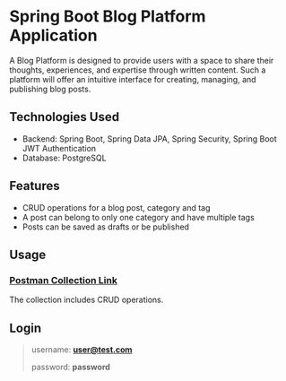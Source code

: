 # Spring Boot Blog Platform Application
A Blog Platform is designed to provide users with a space to share 
their thoughts, experiences, and expertise through written content. 
Such a platform will offer an intuitive interface for creating, 
managing, and publishing blog posts.

## Technologies Used
- Backend: Spring Boot, Spring Data JPA, Spring Security, Spring Boot JWT Authentication
- Database: PostgreSQL

## Features
- CRUD operations for a blog post, category and tag
- A post can belong to only one category and have multiple tags
- Posts can be saved as drafts or be published

## Usage 
### [Postman Collection Link](https://documenter.getpostman.com/view/37442881/2sB2j3DCYb)

The collection includes CRUD operations.


## Login

> username: **user@test.com**
> 
> password: **password**


